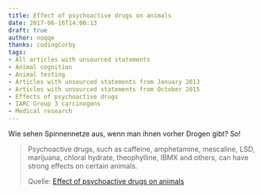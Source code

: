 ```yaml
---
title: Effect of psychoactive drugs on animals
date: 2017-06-16T14:00:13
draft: true
author: noqqe
thanks: codingCorby
tags:
- All articles with unsourced statements
- Animal cognition
- Animal testing
- Articles with unsourced statements from January 2013
- Articles with unsourced statements from October 2015
- Effects of psychoactive drugs
- IARC Group 3 carcinogens
- Medical research
---
```


Wie sehen Spinnennetze aus, wenn man ihnen vorher Drogen gibt? So!

> Psychoactive drugs, such as caffeine, amphetamine, mescaline, LSD, marijuana,
> chloral hydrate, theophylline, IBMX and others, can have strong effects on
> certain animals.
>
> Quelle: [Effect of psychoactive drugs on animals](https://en.wikipedia.org/wiki/Effect_of_psychoactive_drugs_on_animals)

